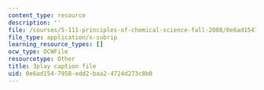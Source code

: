 ```yaml
---
content_type: resource
description: ''
file: /courses/5-111-principles-of-chemical-science-fall-2008/0e6ad1547958edd2baa24724d273c8b0_MBz0swcfztQ.srt
file_type: application/x-subrip
learning_resource_types: []
ocw_type: OCWFile
resourcetype: Other
title: 3play caption file
uid: 0e6ad154-7958-edd2-baa2-4724d273c8b0
---
```

